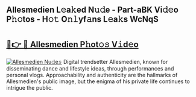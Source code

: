 ## Allesmedien L𝚎a𝚔ed N𝚞𝚍e - Part-aBK Vi𝚍𝚎o P𝚑𝚘tos - H𝚘𝚝 O𝚗𝚕yf𝚊ns L𝚎a𝚔s WcNqS

# <h2><a href="http://kf1g2g.oniu.top/?m=Allesmedien">🔗👉 🔴 Allesmedien P𝚑ot𝚘𝚜 V𝚒d𝚎o</a></h2>

[![Allesmedien Nu𝚍e𝚜](https://i.imgur.com/0qMVB7G.gif)](http://kf1g2g.oniu.top/?m=Allesmedien)
Digital trendsetter Allesmedien, known for disseminating dance and lifestyle ideas, through performances and personal vlogs. Approachability and authenticity are the hallmarks of Allesmedien's public image, but the enigma of his private life continues to intrigue the public.  
